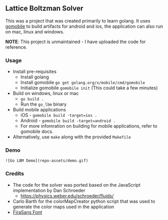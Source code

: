 ## Lattice Boltzman Solver

This was a project that was created primarily to learn golang. It uses [gomobile](https://github.com/golang/mobile) to build artifacts for android and ios, the application can also run on mac, linux and windows.

**NOTE**: This project is unmaintained - I have uploaded the code for reference.

### Usage
  - Install pre-requisites
    + Install golang
    + Install gomobile `go get golang.org/x/mobile/cmd/gomobile`
    + Initialize gomobile `gomobile init` (This could take a few minutes)
  - Build on windows, linux or mac
    + `go build .`
    + Run the `go_lbm` binary
  - Build mobile applications
    + iOS - `gomobile build -target=ios .`
    + Android - `gomobile build -target=android .`
    + For more infomration on building for mobile applications, refer to gomobile docs.
  - Alternatively, use `make` along with the provided `Makefile`

### Demo
    ![Go LBM Demo](repo-assets/demo.gif)

### Credits

 - The code for the solver was ported based on the JavaScript implementation by Dan Schroeder 
   + https://physics.weber.edu/schroeder/fluids/
 - Carlo Barth for the colorMapCreator python script that was used to generate the color maps used in the application
 - [FiraSans Font](https://github.com/mozilla/Fira)
